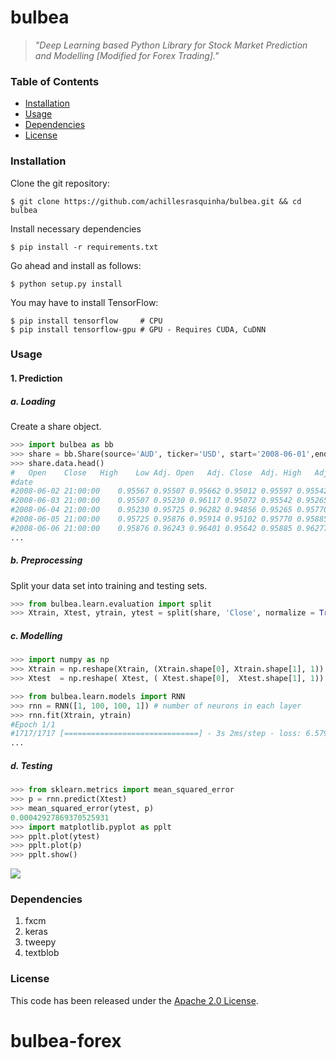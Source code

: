 # bulbea
> *"Deep Learning based Python Library for Stock Market Prediction and Modelling [Modified for Forex Trading]."*


### Table of Contents
* [Installation](#installation)
* [Usage](#usage)
* [Dependencies](#dependencies)
* [License](#license)

### Installation
Clone the git repository:
```console
$ git clone https://github.com/achillesrasquinha/bulbea.git && cd bulbea
```

Install necessary dependencies
```console
$ pip install -r requirements.txt
```

Go ahead and install as follows:
```console
$ python setup.py install
```

You may have to install TensorFlow:
```console
$ pip install tensorflow     # CPU
$ pip install tensorflow-gpu # GPU - Requires CUDA, CuDNN
```

### Usage
#### 1. Prediction
##### a. Loading
Create a share object.
```python
>>> import bulbea as bb
>>> share = bb.Share(source='AUD', ticker='USD', start='2008-06-01',end='2018-06-30')
>>> share.data.head()
#	Open	Close	High	Low	Adj. Open	Adj. Close	Adj. High	Adj. Low	Volume
#date									
#2008-06-02 21:00:00	0.95567	0.95507	0.95662	0.95012	0.95597	0.95542	0.95687	0.95037	25579
#2008-06-03 21:00:00	0.95507	0.95230	0.96117	0.95072	0.95542	0.95265	0.96137	0.95097	29560
#2008-06-04 21:00:00	0.95230	0.95725	0.96282	0.94856	0.95265	0.95770	0.96301	0.94885	32409
#2008-06-05 21:00:00	0.95725	0.95876	0.95914	0.95102	0.95770	0.95885	0.95945	0.95127	29836
#2008-06-06 21:00:00	0.95876	0.96243	0.96401	0.95642	0.95885	0.96277	0.96446	0.95667	23165
...
```
##### b. Preprocessing
Split your data set into training and testing sets.
```python
>>> from bulbea.learn.evaluation import split
>>> Xtrain, Xtest, ytrain, ytest = split(share, 'Close', normalize = True)
```

##### c. Modelling
```python
>>> import numpy as np
>>> Xtrain = np.reshape(Xtrain, (Xtrain.shape[0], Xtrain.shape[1], 1))
>>> Xtest  = np.reshape( Xtest, ( Xtest.shape[0],  Xtest.shape[1], 1))

>>> from bulbea.learn.models import RNN
>>> rnn = RNN([1, 100, 100, 1]) # number of neurons in each layer
>>> rnn.fit(Xtrain, ytrain)
#Epoch 1/1
#1717/1717 [==============================] - 3s 2ms/step - loss: 6.5797e-04
...
```

##### d. Testing
```python
>>> from sklearn.metrics import mean_squared_error
>>> p = rnn.predict(Xtest)
>>> mean_squared_error(ytest, p)
0.00042927869370525931
>>> import matplotlib.pyplot as pplt
>>> pplt.plot(ytest)
>>> pplt.plot(p)
>>> pplt.show()
```
![](.github/plot.png)

### Dependencies
1. fxcm
2. keras
3. tweepy
4. textblob

### License
This code has been released under the [Apache 2.0 License](LICENSE).
# bulbea-forex
